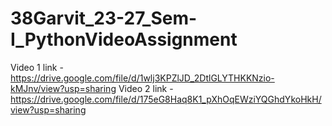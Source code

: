 # 38Garvit_23-27_Sem-I_PythonVideoAssignment

Video 1 link - https://drive.google.com/file/d/1wlj3KPZlJD_2DtlGLYTHKKNzio-kMJnv/view?usp=sharing
Video 2 link - https://drive.google.com/file/d/175eG8Haq8K1_pXhOqEWziYQGhdYkoHkH/view?usp=sharing
